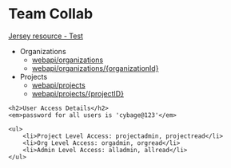 <html>
<body>
	<h1>Team Collab</h1>
	<p>
		<a href="webapi/myresource">Jersey resource - Test</a>
	</p>
	<ul>
		<li>Organizations
			<ul>
				<li><a href="webapi/organizations">webapi/organizations</a></li>
				<li><a href="webapi/organizations/1">webapi/organizations/{organizationId}</a>
				</li>
			</ul>
		</li>
		<li>Projects
			<ul>
				<li><a href="webapi/projects">webapi/projects</a></li>
				<li><a href="webapi/projects/1">webapi/projects/{projectID}</a>
				</li>
			</ul>
		</li>
	</ul>

	<h2>User Access Details</h2>
	<em>password for all users is 'cybage@123'</em>

	<ul>
		<li>Project Level Access: projectadmin, projectread</li>
		<li>Org Level Access: orgadmin, orgread</li>
		<li>Admin Level Access: alladmin, allread</li>
	</ul>

</body>
</html>


